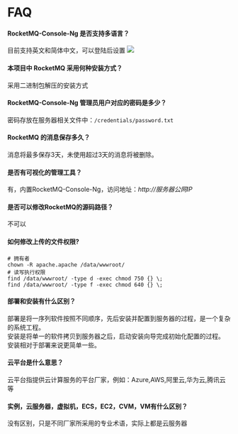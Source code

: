 # FAQ

#### RocketMQ-Console-Ng 是否支持多语言？

目前支持英文和简体中文，可以登陆后设置
![](https://libs.websoft9.com/Websoft9/DocsPicture/zh/rocketmq/rocketmq-language-websoft9.png)

#### 本项目中 RocketMQ 采用何种安装方式？

采用二进制包解压的安装方式

#### RocketMQ-Console-Ng 管理员用户对应的密码是多少？

密码存放在服务器相关文件中：`/credentials/password.txt`

#### RocketMQ 的消息保存多久？

消息将最多保存3天，未使用超过3天的消息将被删除。

#### 是否有可视化的管理工具？

有，内置RocketMQ-Console-Ng，访问地址：*http://服务器公网IP*

#### 是否可以修改RocketMQ的源码路径？

不可以

#### 如何修改上传的文件权限?

```shell
# 拥有者
chown -R apache.apache /data/wwwroot/
# 读写执行权限
find /data/wwwroot/ -type d -exec chmod 750 {} \;
find /data/wwwroot/ -type f -exec chmod 640 {} \;
```

#### 部署和安装有什么区别？

部署是将一序列软件按照不同顺序，先后安装并配置到服务器的过程，是一个复杂的系统工程。  
安装是将单一的软件拷贝到服务器之后，启动安装向导完成初始化配置的过程。  
安装相对于部署来说更简单一些。 

#### 云平台是什么意思？

云平台指提供云计算服务的平台厂家，例如：Azure,AWS,阿里云,华为云,腾讯云等

#### 实例，云服务器，虚拟机，ECS，EC2，CVM，VM有什么区别？

没有区别，只是不同厂家所采用的专业术语，实际上都是云服务器
